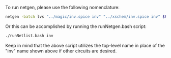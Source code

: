 To run netgen, please use the following nomenclature:
```bash
netgen -batch lvs "../magic/inv.spice inv" "../xschem/inv.spice inv" $PDK_ROOT/sky130A/libs.tech/netgen/setup.tcl inv.out
```

Or this can be accomplished by running the runNetgen.bash script:
```bash
./runNetlist.bash inv
```

Keep in mind that the above script utilizes the top-level name in place of the "inv" name shown above if other circuits are desired.

